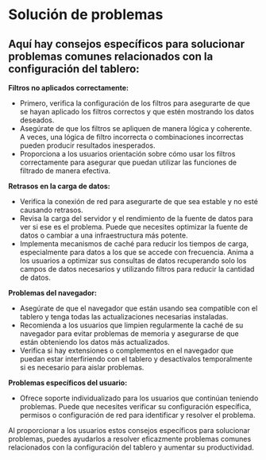 # Solución de problemas

## Aquí hay consejos específicos para solucionar problemas comunes relacionados con la configuración del tablero:

**Filtros no aplicados correctamente:**

* Primero, verifica la configuración de los filtros para asegurarte de que se hayan aplicado los filtros correctos y que estén mostrando los datos deseados.
* Asegúrate de que los filtros se apliquen de manera lógica y coherente. A veces, una lógica de filtro incorrecta o combinaciones incorrectas pueden producir resultados inesperados.
* Proporciona a los usuarios orientación sobre cómo usar los filtros correctamente para asegurar que puedan utilizar las funciones de filtrado de manera efectiva.

**Retrasos en la carga de datos:**

* Verifica la conexión de red para asegurarte de que sea estable y no esté causando retrasos.
* Revisa la carga del servidor y el rendimiento de la fuente de datos para ver si ese es el problema. Puede que necesites optimizar la fuente de datos o cambiar a una infraestructura más potente.
* Implementa mecanismos de caché para reducir los tiempos de carga, especialmente para datos a los que se accede con frecuencia. Anima a los usuarios a optimizar sus consultas de datos recuperando solo los campos de datos necesarios y utilizando filtros para reducir la cantidad de datos.

**Problemas del navegador:**

* Asegúrate de que el navegador que están usando sea compatible con el tablero y tenga todas las actualizaciones necesarias instaladas.
* Recomienda a los usuarios que limpien regularmente la caché de su navegador para evitar problemas de memoria y asegurarse de que están obteniendo los datos más actualizados.
* Verifica si hay extensiones o complementos en el navegador que puedan estar interfiriendo con el tablero y desactívalos temporalmente si es necesario para aislar problemas.

**Problemas específicos del usuario:**

* Ofrece soporte individualizado para los usuarios que continúan teniendo problemas. Puede que necesites verificar su configuración específica, permisos o configuración de red para identificar y resolver el problema.

Al proporcionar a los usuarios estos consejos específicos para solucionar problemas, puedes ayudarlos a resolver eficazmente problemas comunes relacionados con la configuración del tablero y aumentar su productividad.
